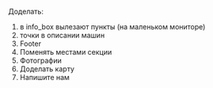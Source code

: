 Доделать:
1) в info_box вылезают пункты (на маленьком мониторе)
2) точки в описании машин
3) Footer
4) Поменять местами секции
5) Фотографии
6) Доделать карту
7) Напишите нам
